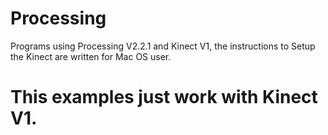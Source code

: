 # Processing

Programs using Processing V2.2.1 and Kinect V1, the instructions to Setup the Kinect are written for
Mac OS user.

# This examples just work with Kinect V1.

